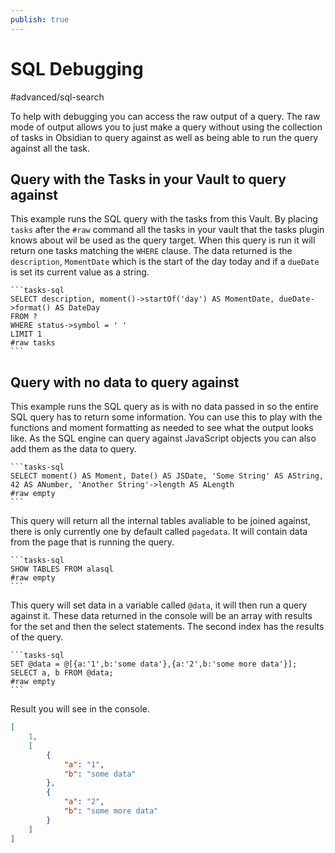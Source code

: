 ```yaml
---
publish: true
---
```


# SQL Debugging

<span class="related-pages">#advanced/sql-search</span>

To help with debugging you can access the raw output of a query. The raw mode of output allows you to just make a query without using the collection of tasks in Obsidian to query against as well as being able to run the query against all the task.

## Query with the Tasks in your Vault to query against

This example runs the SQL query with the tasks from this Vault. By placing `tasks` after the `#raw` command all the tasks in your vault that the tasks plugin knows about wil be used as the query target. When this query is run it will return one tasks matching the `WHERE` clause. The data returned is the `description`, `MomentDate` which is the start of the day today and if a `dueDate` is set its current value as a string.

````text
```tasks-sql
SELECT description, moment()->startOf('day') AS MomentDate, dueDate->format() AS DateDay
FROM ?
WHERE status->symbol = ' ' 
LIMIT 1
#raw tasks
```
````

## Query with no data to query against

This example runs the SQL query as is with no data passed in so the entire SQL query has to return some information. You can use this to play with the functions and moment formatting as needed to see what the output looks like. As the SQL engine can query against JavaScript objects you can also add them as the data to query.

````text
```tasks-sql
SELECT moment() AS Moment, Date() AS JSDate, 'Some String' AS AString, 42 AS ANumber, 'Another String'->length AS ALength
#raw empty
```
````

This query will return all the internal tables avaliable to be joined against, there is only currently one by default called `pagedata`. It will contain data from the page that is running the query.

````text
```tasks-sql
SHOW TABLES FROM alasql
#raw empty
```
````

This query will set data in a variable called `@data`, it will then run a query against it. These data returned in the console will be an array with results for the set and then the select statements. The second index has the results of the query.

````text
```tasks-sql
SET @data = @[{a:'1',b:'some data'},{a:'2',b:'some more data'}];
SELECT a, b FROM @data;
#raw empty
```
````

Result you will see in the console.

```json
[
    1,
    [
        {
            "a": "1",
            "b": "some data"
        },
        {
            "a": "2",
            "b": "some more data"
        }
    ]
]
```
